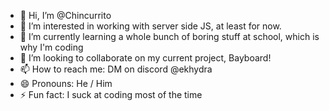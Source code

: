 - 👋 Hi, I’m @Chincurrito
- 👀 I’m interested in working with server side JS, at least for now.
- 🌱 I’m currently learning a whole bunch of boring stuff at school, which is why I'm coding
- 💞️ I’m looking to collaborate on my current project, Bayboard!
- 📫 How to reach me: DM on discord @ekhydra
- 😄 Pronouns: He / Him
- ⚡ Fun fact: I suck at coding most of the time

<!---
Chincurrito/Chincurrito is a ✨ special ✨ repository because its `README.md` (this file) appears on your GitHub profile.
You can click the Preview link to take a look at your changes.
--->
